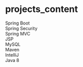 # projects_content

Spring Boot
<br>
Spring Security
<br>
Spring MVC
<br>
JSP
<br>
MySQL
<br>
Maven
<br>
IntelliJ
<br>
Java 8
